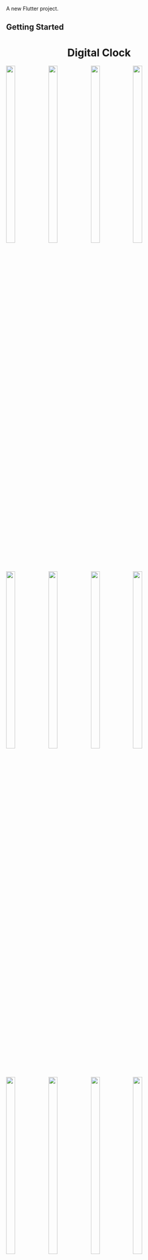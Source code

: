 

A new Flutter project.

## Getting Started

<h1 align="center">Digital Clock</h1>
<p>
 

  <img src="https://github.com/user-attachments/assets/48b50afb-93c3-4d65-8ab5-89b9ae036bf1" width="22%" Height="35%">
  <img src="https://github.com/user-attachments/assets/95812af5-1ece-4af0-a9e7-7488c9c83c66" width="22%" Height="35%">
  <img src="https://github.com/user-attachments/assets/5aec9a3f-cb86-49d2-bd17-2e446beff542" width="22%" Height="35%">
  <img src="https://github.com/user-attachments/assets/1e7097f9-e1fe-4deb-940a-ee49c7e65412" width="22%" Height="35%">
  <img src="https://github.com/user-attachments/assets/8c99a558-b81d-4062-8f7d-ccf9f4bbb32f" width="22%" Height="35%">
  <img src="https://github.com/user-attachments/assets/5f69b186-5f6e-4f6c-8594-eb41041204ce" width="22%" Height="35%">
  <img src="https://github.com/user-attachments/assets/dcf7336c-7823-4489-a35d-757dfcaba49a" width="22%" Height="35%">
  <img src="https://github.com/user-attachments/assets/63d4050b-8343-4a04-aa2b-296e191315fb" width="22%" Height="35%">
  <img src="https://github.com/user-attachments/assets/5ff31fda-a59b-4f74-8c50-185ae6c13f5f" width="22%" Height="35%">
  <img src="https://github.com/user-attachments/assets/926a4e7f-dac6-4d4e-a33c-6f56b2f1a7e0" width="22%" Height="35%">
  <img src="https://github.com/user-attachments/assets/1ac538c1-9cd4-4217-a042-6b7aeaf07673" width="22%" Height="35%">
  <img src="https://github.com/user-attachments/assets/13d57093-612f-4fab-a7dc-91722b3f022f" width="22%" Height="35%">
  <img src="https://github.com/user-attachments/assets/780566ba-b35f-4f6e-ba9a-9b569cac14de" width="22%" Height="35%">
  <img src="https://github.com/user-attachments/assets/94d75b2a-27b7-4f56-9142-afefed225380" width="22%" Height="35%">
  <img src="https://github.com/user-attachments/assets/e6d0c886-0d3e-4235-a21a-1b171e7cb488" width="22%" Height="35%">

  <img src="https://github.com/user-attachments/assets/90131451-7652-46ba-bfef-ce4bdf675cee" width="22%" Height="35%">
  <img src="https://github.com/user-attachments/assets/ac54867d-4b6c-47cb-900c-15829bd13152" width="22%" Height="35%">
  
  </p>

